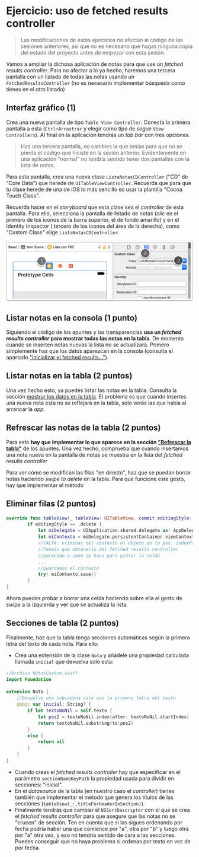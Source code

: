 # Ejercicio: uso de fetched results controller

> Las modificaciones de estos ejercicios no afectan al código de las sesiones anteriores, así que no es necesario que hagas ninguna copia del estado del proyecto antes de empezar con esta sesión.

Vamos a ampliar la dichosa aplicación de notas para que use un *fetched results controller*. Para no afectar a lo ya hecho, haremos una tercera pantalla con un listado de todas las notas usando un `FetchedResultsController` (no es necesario implementar búsqueda como tienes en el otro listado)

## Interfaz gráfico (1)

Crea una nueva pantalla de tipo `Table View Controller`. Conecta la primera pantalla a esta (`Ctrl+Arrastrar` y elegir como tipo de *segue* `View Controllers`). Al final en la aplicación tendrás un *tab bar* con tres opciones.

> Haz una tercera pantalla, no cambies la que tenías para que no se pierda el código que hiciste en la sesión anterior. Evidentemente en una aplicación "normal" no tendría sentido tener dos pantallas con la lista de notas.

Para esta pantalla, crea una nueva clase `ListaNotasCDController` ("CD" de “Core Data”) que herede de `UITableViewController`. Recuerda que para que tu clase herede de una de iOS lo más sencillo es usar la plantilla "Cocoa Touch Class". 

Recuerda hacer en el *storyboard* que esta clase sea el *controller* de esta pantalla. Para ello, selecciona la pantalla de listado de notas (*clic* en el primero de los iconos de la barra superior, el de fondo amarillo)  y en el Identity Inspector ( tercero de los iconos del área de la derecha), como "Custom Class" elige `ListaNotasCDController`.

![](img/set_controller.png)

## Listar notas en la consola (1 punto)

Siguiendo el código de los apuntes y las transparencias **usa un *fetched results controller* para mostrar todas las notas en la tabla**. De momento cuando se inserten notas nuevas la lista no se actualizará. Primero simplemente haz que los datos aparezcan en la consola (consulta el apartado ["inicializar el fetched results..."](2_configuracion_basica.html)). 

## Listar notas en la tabla (2 puntos)

Una vez hecho esto, ya puedes listar las notas en la tabla. Consulta la sección [mostrar los datos en la tabla](3_tabla.html). El problema es que cuando insertes una nueva nota esta no se reflejará en la tabla, solo verás las que había al arrancar la *app*.

## Refrescar las notas de la tabla (2 puntos)

Para esto **hay que implementar lo que aparece en la sección ["Refrescar la tabla"](4_refrescar_tabla.html)** de los apuntes. Una vez hecho, comprueba que cuando insertamos una nota nueva en la pantalla de notas se muestra en la lista del *fetched results controller*
 
Para ver cómo se modifican las filas "en directo", haz que se puedan borrar notas haciendo *swipe to delete* en la tabla. Para que funcione este gesto, hay que implementar el método

## Eliminar filas (2 puntos)

```swift
override func tableView(_ tableView: UITableView, commit editingStyle: UITableViewCellEditingStyle, forRowAt indexPath: IndexPath) {
        if editingStyle == .delete {
            let miDelegate = UIApplication.shared.delegate as! AppDelegate
            let miContexto = miDelegate.persistentContainer.viewContext
            //FALTA: eliminar del contexto el objeto en la pos. indexPath
            //Tenéis que obtenerlo del fetched results controller
            //parecido a como se hace para pintar la celda
            ...
            //guardamos el contexto
            try! miContexto.save()
        }
}
```

Ahora puedes probar a borrar una celda haciendo sobre ella el gesto de *swipe* a la izquierda y ver que se actualiza la lista.

## Secciones de tabla (2 puntos)

Finalmente, haz que la tabla tenga secciones automáticas según la primera letra del texto de cada nota. Para ello:

- Crea una extensión de la clase `Nota` y añádele una propiedad calculada llamada `inicial` que devuelva solo esta:

```swift
//Archivo Nota+Custom.swift
import Foundation

extension Nota {
    //Devuelve una subcadena solo con la primera letra del texto
    @objc var inicial: String? {
        if let textoNoNil = self.texto {
            let pos2 = textoNoNil.index(after: textoNoNil.startIndex)
            return textoNoNil.substring(to:pos2)
        }
        else {
            return nil
        }
    }
}
```

- Cuando creas el *fetched results controller* hay que especificar en el parámetro `sectionNameKeyPath` la propiedad usada para dividir en secciones: "inicial".
- En el *datasource* de la tabla (en nuestro caso el *controller*) tienes también que implementar el método que genera los títulos de las secciones (`tableView(_:,titleForHeaderInSection)`). 
- Finalmente tendrás que cambiar el `NSSortDescriptor` con el que se crea el *fetched results controller* para que asegure que las notas no se "crucen" de sección. Ten en cuenta que si las sigues ordenando por fecha podría haber una que comience por "a", otra por "b" y luego otra por "a" otra vez, y eso no tendría sentido de cara a las secciones. Puedes conseguir que no haya problema si ordenas por texto en vez de por fecha.


